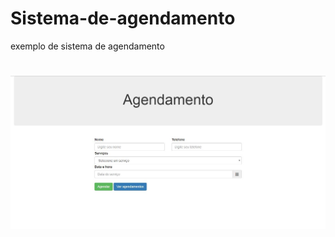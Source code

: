 # Sistema-de-agendamento
exemplo de sistema de agendamento
#
![alt tag](https://github.com/evandrogouveia/Sistema-de-agendamento/blob/master/index.JPG)

